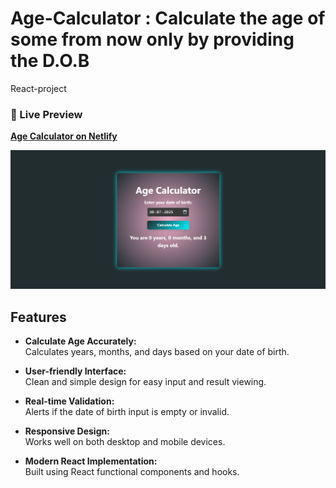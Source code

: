 # Age-Calculator : Calculate the age of some from now only by providing the D.O.B
React-project

### 🚀 Live Preview

**[Age Calculator on Netlify](https://bespoke-truffle-6fb5ef.netlify.app/)**


![Alt Text](AgeCalculatorSS.png)

## Features

- **Calculate Age Accurately:**  
  Calculates years, months, and days based on your date of birth.

- **User-friendly Interface:**  
  Clean and simple design for easy input and result viewing.

- **Real-time Validation:**  
  Alerts if the date of birth input is empty or invalid.

- **Responsive Design:**  
  Works well on both desktop and mobile devices.

- **Modern React Implementation:**  
  Built using React functional components and hooks.

